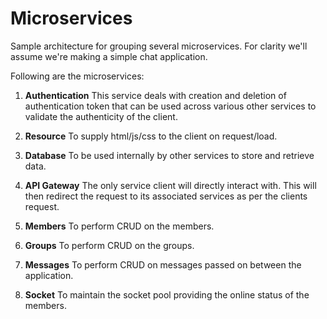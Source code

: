 # Microservices

Sample architecture for grouping several microservices. For clarity we'll assume we're making a simple chat application.

Following are the microservices:

1. **Authentication** This service deals with creation and deletion of authentication token that can be used across various other services to validate the authenticity of the client.

2. **Resource** To supply html/js/css to the client on request/load.

3. **Database** To be used internally by other services to store and retrieve data.

4. **API Gateway** The only service client will directly interact with. This will then redirect the request to its associated services as per the clients request.

5. **Members** To perform CRUD on the members.

6. **Groups** To perform CRUD on the groups.

7. **Messages** To perform CRUD on messages passed on between the application.

8. **Socket** To maintain the socket pool providing the online status of the members. 


